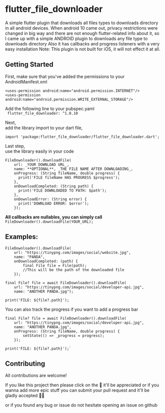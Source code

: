 # flutter_file_downloader

A simple flutter plugin that downloads all files types to downloads directory in all android devices.
When android 10 came out, privacy restrictions were changed in big way
and there are not enough flutter-related info about it,
so I came up with a simple ANDROID plugin to downloads any file type to downloads directory
Also it has callbacks and progress listeners with a very easy installation
Note: This plugin is not built for iOS, it will not effect it at all.

## Getting Started

First, make sure that you've added the permissions to your AndroidManifest.xml
```
<uses-permission android:name="android.permission.INTERNET"/>
<uses-permission android:name="android.permission.WRITE_EXTERNAL_STORAGE"/>
```

Add the following line to your pubspec.yaml  
``` flutter_file_downloader: ^1.0.10```

Next,  
    add the library import to your dart file,  
```
import 'package:flutter_file_downloader/flutter_file_downloader.dart';
```

Last step,  
    use the library easily in your code  
```
FileDownloader().downloadFile(
    url: _YOUR DOWNLOAD URL_,
    name: **OPTIONAL**, _THE FILE NAME AFTER DOWNLOADING_,
    onProgress: (String fileName, double progress) {
      print('FILE fileName HAS PROGRESS $progress');
    },
    onDownloadCompleted: (String path) {
      print('FILE DOWNLOADED TO PATH: $path');
    },
    onDownloadError: (String error) {
      print('DOWNLOAD ERROR: $error');
    });
```

**All callbacks are nullables, you can simply call** `FileDownloader().downloadFile(YOUR_URL);`

## Examples:
```
FileDownloader().downloadFile(
    url: "https://tinypng.com/images/social/website.jpg",
    name: "PANDA",
    onDownloadCompleted: (path) {
        final File file = File(path);
        //This will be the path of the downloaded file
    });
```
```
final File? file = await FileDownloader().downloadFile(
    url: "https://tinypng.com/images/social/developer-api.jpg",
    name: "ANOTHER PANDA.jpg");

print('FILE: ${file?.path}');
```

You can also track the progress if you want to add a progress bar
```
final File? file = await FileDownloader().downloadFile(
    url: "https://tinypng.com/images/social/developer-api.jpg",
    name: "ANOTHER PANDA.jpg",
    onProgress: (String fileName, double progress) {
        setState(() => _progress = progress);
    });

print('FILE: ${file?.path}');`
```

## Contributing
All contributions are welcome!

If you like this project then please click on the 🌟 it'll be appreciated or if you wanna add more epic stuff you can submit your pull request and it'll be gladly accepted 🙆‍♂️

or if you found any bug or issue do not hesitate opening an issue on github
